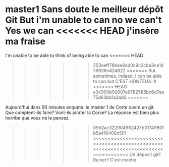 master1
Sans doute le meilleur dépôt Git 
But i'm unable to can
no we can't
Yes we can
<<<<<<< HEAD
j'insère ma fraise
=======
I'm unable to be able to think of being able to can
<<<<<<< HEAD
>>>>>>> 253aeff78bee8ad0c9c2cbe3ce1d76936e424622
=======
But sometimes, indeed, I can be able to can
but C'EST HONTEUX !!!
<<<<<<< HEAD
>>>>>>> e3c900b92607a9782585bc6d7aa75d63bb1a3ad3
=======

Aujourd'hui dans 90 minutes enquète: le master 1 de Corte ouvre un git. Que comptent-ils faire? Vont-ils pirater la Corse? La réponse est bien plus horribe que vous ne le pensez.
>>>>>>> 09d2ac322904962427b3174980fb5a416400c501
<<<<<<<<<<<<<<<<<<<<<<<<<<<<<<<<<<<<<<<<<<<<<<<<<<<<<<<<<<<<<<<<<<<<<<<<<<<<<<<<<<<<
Un deposit git? Ruiner? C'est moche
>>>>>>>>>>>>>>>>>>>>>>>>>>>>>>>>>>>>>>>>>>>>>>>>>>>>>>>>>>>>>>>>>>>>>>>>>>>>>>>>>>>>

